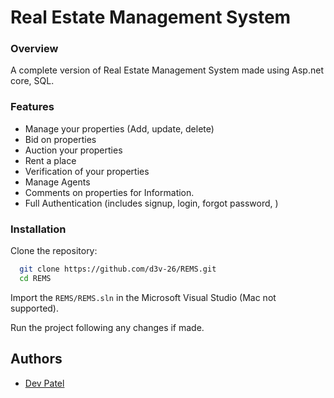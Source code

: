 
# Real Estate Management System


### Overview
A complete version of Real Estate Management System made using Asp.net core, SQL.

### Features
- Manage your properties (Add, update, delete)
- Bid on properties
- Auction your properties
- Rent a place
- Verification of your properties
- Manage Agents
- Comments on properties for Information.
- Full Authentication (includes signup, login, forgot password, )
### Installation

Clone the repository:

```bash
  git clone https://github.com/d3v-26/REMS.git
  cd REMS
```

Import the `REMS/REMS.sln` in the Microsoft Visual Studio (Mac not supported).

Run the project following any changes if made.
## Authors

- [Dev Patel](https://www.github.com/d3v-26)


